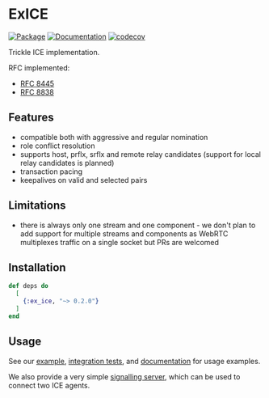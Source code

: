 # ExICE

[![Package](https://img.shields.io/badge/-Package-important)](https://hex.pm/packages/ex_ice) 
[![Documentation](https://img.shields.io/badge/-Documentation-blueviolet)](https://hexdocs.pm/ex_ice)
[![codecov](https://codecov.io/gh/elixir-webrtc/ex_ice/branch/master/graph/badge.svg?token=83POQD1KST)](https://codecov.io/gh/elixir-webrtc/ex_ice)

Trickle ICE implementation.

RFC implemented:
* [RFC 8445](https://datatracker.ietf.org/doc/html/rfc8445)
* [RFC 8838](https://datatracker.ietf.org/doc/html/rfc8838)

## Features
* compatible both with aggressive and regular nomination
* role conflict resolution
* supports host, prflx, srflx and remote relay candidates (support for local relay candidates is planned)
* transaction pacing
* keepalives on valid and selected pairs

## Limitations
* there is always only one stream and one component -
we don't plan to add support for multiple streams and components
as WebRTC multiplexes traffic on a single socket but PRs are welcomed

## Installation

```elixir
def deps do
  [
    {:ex_ice, "~> 0.2.0"}
  ]
end
```

## Usage

See our [example](https://github.com/elixir-webrtc/ex_ice/tree/master/example), 
[integration tests](https://github.com/elixir-webrtc/ex_ice/blob/master/test/integration/p2p_test.exs),
and [documentation](https://hexdocs.pm/ex_ice/readme.html) for usage examples.

We also provide a very simple [signalling server](https://github.com/elixir-webrtc/ex_ice/tree/master/signalling_server), which can be used
to connect two ICE agents.


